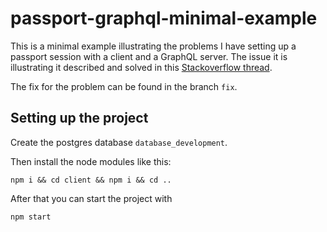 # passport-graphql-minimal-example
This is a minimal example illustrating the problems I have setting up a passport session with a client and a GraphQL server. The issue it is illustrating it described and solved in this [Stackoverflow thread](https://stackoverflow.com/questions/49036910/graphql-and-passport-session-access-req-user-when-querying-graphql).

The fix for the problem can be found in the branch `fix`.

## Setting up the project
Create the postgres database `database_development`.

Then install the node modules like this:
```
npm i && cd client && npm i && cd ..
```

After that you can start the project with 
```
npm start
```
